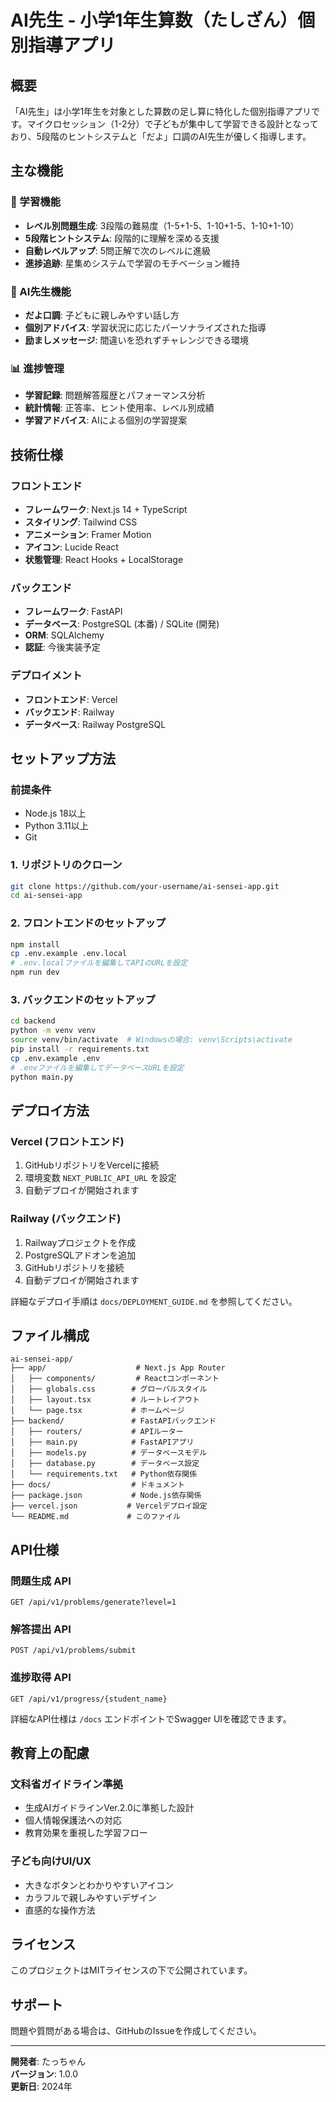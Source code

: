 # AI先生 - 小学1年生算数（たしざん）個別指導アプリ

## 概要

「AI先生」は小学1年生を対象とした算数の足し算に特化した個別指導アプリです。マイクロセッション（1-2分）で子どもが集中して学習できる設計となっており、5段階のヒントシステムと「だよ」口調のAI先生が優しく指導します。

## 主な機能

### 🎯 学習機能
- **レベル別問題生成**: 3段階の難易度（1-5+1-5、1-10+1-5、1-10+1-10）
- **5段階ヒントシステム**: 段階的に理解を深める支援
- **自動レベルアップ**: 5問正解で次のレベルに進級
- **進捗追跡**: 星集めシステムで学習のモチベーション維持

### 🤖 AI先生機能
- **だよ口調**: 子どもに親しみやすい話し方
- **個別アドバイス**: 学習状況に応じたパーソナライズされた指導
- **励ましメッセージ**: 間違いを恐れずチャレンジできる環境

### 📊 進捗管理
- **学習記録**: 問題解答履歴とパフォーマンス分析
- **統計情報**: 正答率、ヒント使用率、レベル別成績
- **学習アドバイス**: AIによる個別の学習提案

## 技術仕様

### フロントエンド
- **フレームワーク**: Next.js 14 + TypeScript
- **スタイリング**: Tailwind CSS
- **アニメーション**: Framer Motion
- **アイコン**: Lucide React
- **状態管理**: React Hooks + LocalStorage

### バックエンド
- **フレームワーク**: FastAPI
- **データベース**: PostgreSQL (本番) / SQLite (開発)
- **ORM**: SQLAlchemy
- **認証**: 今後実装予定

### デプロイメント
- **フロントエンド**: Vercel
- **バックエンド**: Railway
- **データベース**: Railway PostgreSQL

## セットアップ方法

### 前提条件
- Node.js 18以上
- Python 3.11以上
- Git

### 1. リポジトリのクローン
```bash
git clone https://github.com/your-username/ai-sensei-app.git
cd ai-sensei-app
```

### 2. フロントエンドのセットアップ
```bash
npm install
cp .env.example .env.local
# .env.localファイルを編集してAPIのURLを設定
npm run dev
```

### 3. バックエンドのセットアップ
```bash
cd backend
python -m venv venv
source venv/bin/activate  # Windowsの場合: venv\Scripts\activate
pip install -r requirements.txt
cp .env.example .env
# .envファイルを編集してデータベースURLを設定
python main.py
```

## デプロイ方法

### Vercel (フロントエンド)
1. GitHubリポジトリをVercelに接続
2. 環境変数 `NEXT_PUBLIC_API_URL` を設定
3. 自動デプロイが開始されます

### Railway (バックエンド)
1. Railwayプロジェクトを作成
2. PostgreSQLアドオンを追加
3. GitHubリポジトリを接続
4. 自動デプロイが開始されます

詳細なデプロイ手順は `docs/DEPLOYMENT_GUIDE.md` を参照してください。

## ファイル構成

```
ai-sensei-app/
├── app/                    # Next.js App Router
│   ├── components/         # Reactコンポーネント
│   ├── globals.css        # グローバルスタイル
│   ├── layout.tsx         # ルートレイアウト
│   └── page.tsx           # ホームページ
├── backend/               # FastAPIバックエンド
│   ├── routers/           # APIルーター
│   ├── main.py            # FastAPIアプリ
│   ├── models.py          # データベースモデル
│   ├── database.py        # データベース設定
│   └── requirements.txt   # Python依存関係
├── docs/                  # ドキュメント
├── package.json           # Node.js依存関係
├── vercel.json           # Vercelデプロイ設定
└── README.md             # このファイル
```

## API仕様

### 問題生成 API
```
GET /api/v1/problems/generate?level=1
```

### 解答提出 API
```
POST /api/v1/problems/submit
```

### 進捗取得 API
```
GET /api/v1/progress/{student_name}
```

詳細なAPI仕様は `/docs` エンドポイントでSwagger UIを確認できます。

## 教育上の配慮

### 文科省ガイドライン準拠
- 生成AIガイドラインVer.2.0に準拠した設計
- 個人情報保護法への対応
- 教育効果を重視した学習フロー

### 子ども向けUI/UX
- 大きなボタンとわかりやすいアイコン
- カラフルで親しみやすいデザイン
- 直感的な操作方法

## ライセンス

このプロジェクトはMITライセンスの下で公開されています。

## サポート

問題や質問がある場合は、GitHubのIssueを作成してください。

---

**開発者**: たっちゃん  
**バージョン**: 1.0.0  
**更新日**: 2024年
